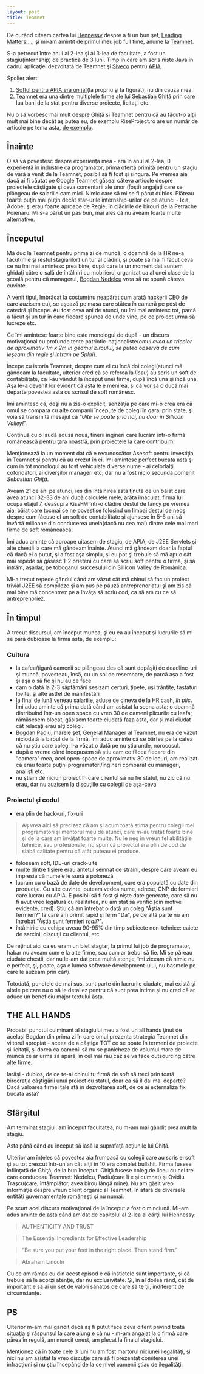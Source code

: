 ```yaml
---
layout: post
title: Teamnet
---
```


De curând citeam cartea lui [Hennessy][1] despre a fi un bun şef, [Leading Matters:...][2], şi mi-am amintit de primul meu job full time, anume la [Teamnet][3].

S-a petrecut între anul al 2-lea şi al 3-lea de facultate, a fost un stagiu(internship) de practică de 3 luni. Timp în care am scris nişte Java în cadrul aplicaţiei dezvoltată de Teamnet şi [Siveco][5] pentru [APIA][4].

Spolier alert:
1. [Softul pentru APIA era un jaf][6](la propriu şi la figurat), nu din cauza mea.
2. Teamnet era una dintre [multiplele firme ale lui Sebastian Ghiţă][7] prin care lua bani de la stat pentru diverse proiecte, licitaţii etc.

Nu o să vorbesc mai mult despre Ghiţă şi Teamnet pentru că au făcut-o alţii mult mai bine decât aş putea eu, de exemplu RiseProject.ro are un număr de articole pe tema asta, [de exemplu][8].

## Înainte

O să vă povestesc despre experienţa mea - era în anul al 2-lea, 0 experienţă în industrie ca programator, prima ofertă primită pentru un stagiu de vară a venit de la Teamnet, posibil să fi fost şi singura. Pe vremea aia dacă ai fi căutat pe Google Teamnet găseai câteva articole despre proiectele câştigate şi ceva comentarii ale unor (foşti) angajaţi care se plângeau de salariile cam mici. Nimic care să mi se fi părut dubios. Plăteau foarte puţin mai puţin decât star-urile internship-urilor de pe atunci - Ixia, Adobe; şi erau foarte aproape de Regie, în clădirile de birouri de la Petrache Poienaru. Mi s-a părut un pas bun, mai ales că nu aveam foarte multe alternative.

## Începutul

Mă duc la Teamnet pentru prima zi de muncă, o doamnă de la HR ne-a făcut(mie şi restul stagiarilor) un tur al clădirii, şi poate să mai fi făcut ceva ce nu îmi mai amintesc prea bine, după care la un moment dat suntem ghidaţi către o sală de întâlniri cu mobilierul organizat ca al unei clase de la şcoală pentru că managerul, [Bogdan Nedelcu][9] vrea să ne spună câteva cuvinte.

A venit tipul, îmbrăcat la costum(nu neapărat cum arată hackerii CEO de care auzisem eu), se aşează pe masa care stătea în cameră pe post de catedră şi începe. Au fost ceva ani de atunci, nu îmi mai amintesc tot, parcă a făcut şi un tur în care fiecare spunea de unde vine, pe ce proiect urma să lucreze etc.

Ce îmi amintesc foarte bine este monologul de după - un discurs motivaţional cu profunde tente patriotic-naţionaliste(_omul avea un tricolor de aproximativ 1m x 2m in geamul biroului, se putea observa de cum ieşeam din regie şi intram pe Splai_).

Începe cu istoria Teamnet, despre cum el cu încă doi colegi(atunci mă gândeam la facultate, ulterior cred că se referea la *liceu*) au scris un soft de contabilitate, ca l-au vândut la început unei firme, după încă una şi încă una. Aşa le-a devenit lor evident că asta le e menirea, şi că vor să o ducă mai departe povestea asta cu scrisul de soft românesc.

Îmi amintesc că, deşi nu a zis-o explicit, senzaţia pe care mi-o crea era că omul se compara cu alte companii începute de colegi în garaj prin state, şi voia să transmită mesajul că *"Uite se poate şi la noi, nu doar în Sillicon Valley!"*.

Continuă cu o laudă adusă nouă, tinerii ingineri care lucrăm într-o firmă românească pentru ţara noastră, prin proiectele la care contribuim.

Menţionează la un moment dat că e recunoscător Asesoft pentru investiţia în Teamnet şi pentru că au crezut în ei. Îmi amintesc perfect bucata asta şi cum în tot monologul au fost vehiculate diverse nume - ai celorlalţi cofondatori, ai diverşilor manageri etc; dar nu a fost nicio secundă pomenit _Sebastian Ghiţă_.

Aveam 21 de ani pe atunci, ies din întâlnirea asta ţinută de un băiat care avea atunci 32-33 de ani după calculele mele, arăta imaculat, firma lui ocupa etajul 7, deasupra KissFM într-o clădire destul de fancy pe vremea aia; băiat care tocmai ce ne povestise folosind un limbaj destul de neoş despre cum făcuse el un soft de contabilitate şi ajunsese în 5-6 ani să învârtă milioane din conducerea uneia(dacă nu cea mai) dintre cele mai mari firme de soft românească.

Îmi aduc aminte că aproape uitasem de stagiu, de APIA, de J2EE Servlets şi alte chestii la care mă gândeam înainte. Atunci mă gândeam doar la faptul că dacă el a putut, şi a fost aşa simplu, şi eu pot şi trebuie să mă apuc cât mai repede să găsesc 1-2 prieteni cu care să scriu soft pentru o firmă, şi să intrăm, aşadar, pe toboganul succesului din Sillicon Valley de Românica.

Mi-a trecut repede gândul când am văzut cât mă chinui să fac un proiect trivial J2EE să compileze şi am pus pe pauză antreprenoriatul şi am zis că mai bine mă concentrez pe a învăţa să scriu cod, ca să am cu ce să antreprenoriez.

## În timpul

A trecut discursul, am început munca, şi cu ea au început şi lucrurile să mi se pară dubioase la firma asta, de exemplu:

### Cultura

- la cafea/ţigară oamenii se plângeau des că sunt depăşiţi de deadline-uri şi muncă, povesteau, însă, cu un soi de resemnare, de parcă aşa a fost şi aşa o să fie şi nu au ce face
- cam o dată la 2-3 săptămâni sesizam certuri, ţipete, uşi trântite, tastaturi lovite, şi alte astfel de manifestări
- la final de lună veneau salariile, aduse de cineva de la HR cash, *în plic*. Îmi aduc aminte că prima dată când am asistat la scena asta: o doamnă distribuind într-un open space cu vreo 30 de oameni plicurile cu leafa; rămăsesem blocat, găsisem foarte ciudată faza asta, dar şi mai ciudat cât relaxaţi erau alţi colegi.
- [Bogdan Padiu][10], marele şef, General Manager al Teamnet, nu era de văzut niciodată la biroul de la firmă. Îmi aduc aminte că se bârfea pe la cafea că nu ştiu care coleg, l-a văzut o dată pe nu ştiu unde, norocosul.
- după o vreme când începusem să ştiu cam ce făcea fiecare din "camera" mea, acel open-space de aproximativ 30 de locuri, am realizat că erau foarte puţini programatori/ingineri comparat cu manageri, analişti etc.
- nu ştiam de niciun proiect în care clientul să nu fie statul, nu zic că nu erau, dar nu auzisem la discuţiile cu colegii de aşa-ceva

### Proiectul şi codul

- era plin de hack-uri, fix-uri

> Aş vrea aici să precizez că am şi acum toată stima pentru colegii mei programatori şi mentorul meu de atunci, care m-au tratat foarte bine şi de la care am învăţat foarte multe.
> Nu le neg în vreun fel abilităţile tehnice, sau profesionale, nu spun că proiectul era plin de cod de slabă calitate pentru că atât puteau ei produce.

- foloseam soft, IDE-uri crack-uite
- multe dintre fişiere erau antetul semnat de străini, despre care aveam eu impresia că numele le sună a poloneză
- lucram cu o bază de date de development, care era populată cu date din producţie. Cu alte cuvinte, puteam vedea nume, adrese, CNP de fermieri care lucrau cu APIA. E posibil să fi fost şi nişte date generate, care să nu fi avut vreo legătură cu realitatea, nu am stat să verific (din motive evidente, cred). Ştiu că am întrebat o dată un coleg "Ăştia sunt fermieri?" la care am primit rapid şi ferm "Da", pe de altă parte nu am întrebat "Ăştia sunt fermieri _reali_?".
- întâlnirile cu echipa aveau 90-95% din timp subiecte non-tehnice: caiete de sarcini, discuţii cu clientul, etc.

De reţinut aici ca eu eram un biet stagiar, la primul lui job de programator, habar nu aveam cum e la alte firme, sau cum ar trebui să fie. Mi se păreau ciudate chestii, dar nu le-am dat prea multă atenţie, îmi ziceam că nimic nu e perfect, şi, poate, aşa e lumea software development-ului, nu basmele pe care le auzeam prin cărţi.

Totodată, punctele de mai sus, sunt parte din lucrurile ciudate, mai există şi altele pe care nu o să le detaliez pentru că sunt prea intime şi nu cred că ar aduce un beneficiu major textului ăsta.

## THE ALL HANDS

Probabil punctul culminant al stagiului meu a fost un all hands ţinut de acelaşi Bogdan din prima zi în care omul prezenta strategia Teamnet din viitorul apropiat - aceea de a câştiga TOT ce se poate în termeni de proiecte şi licitaţii, şi dorea ca oamenii să nu se panicheze de volumul mare de muncă ce ar urma să apară, în cel mai rău caz se va face outsourcing către alte firme.

Iarăşi - dubios, de ce te-ai chinui tu firmă de soft să treci prin toată birocraţia câştigării unui proiect cu statul, doar ca să îl dai mai departe? Dacă valoarea firmei tale stă în dezvoltarea soft, de ce ai externaliza fix bucata asta?

## Sfârşitul

Am terminat stagiul, am început facultatea, nu m-am mai gândit prea mult la stagiu.

Asta până când au început să iasă la suprafaţă acţiunile lui Ghiţă.

Ulterior am înţeles că povestea aia frumoasă cu colegii care au scris ei soft şi au tot crescut într-un an cât alţii în 10 era complet bullshit. Firma fusese înfiinţată de Ghiţă, de la bun început. Ghiţă fusese coleg de liceu cu cei trei care conduceau Teamnet: Nedelcu, Padiu(care îi e şi cumnat) şi Ovidiu Traşcu(care, întâmplător, avea birou lângă mine). Nu am găsit vreo informaţie despre vreun client organic al Teamnet, în afară de diversele entităţi guvernamentale româneşti şi nu numai.

Pe scurt acel discurs motivaţional de la început a fost o minciună. Mi-am adus aminte de asta când am dat de capitolul al 2-lea al cărţii lui Hennessy:

>AUTHENTICITY AND TRUST

>The Essential Ingredients for Effective Leadership

>“Be sure you put your feet in the right place. Then stand firm.”

>Abraham Lincoln

Cu ce am rămas eu din acest episod e că instictele sunt importante, şi că trebuie să le acorzi atenţie, dar nu exclusivitate. Şi, în al doilea rând, cât de important e să ai un set de valori sănătos de care să te ţii, indiferent de circumstanţe.

## PS

Ulterior m-am mai gândit dacă aş fi putut face ceva diferit privind toată situaţia şi răspunsul la care ajung e că nu - m-am angajat la o firmă care părea în regulă, am muncit onest, am plecat la finalul stagiului.

Menţionez că în toate cele 3 luni nu am fost martorul niciunei ilegalităţi, şi nici nu am asistat la vreo discuţie care să fi prezentat comiterea unei infracţiuni şi nu ştiu începând de la ce nivel oamenii ştiau de ilegalităţi.

[1]: https://en.wikipedia.org/wiki/John_L._Hennessy
[2]: https://www.amazon.com/Leading-Matters-Lessons-My-Journey/dp/1503608018
[3]: https://ro.wikipedia.org/wiki/Teamnet
[4]: http://www.apia.org.ro/
[5]: https://en.wikipedia.org/wiki/SIVECO_Romania
[6]: https://www.observatorulph.ro/economic/66549-ancheta-dna-ploiesti-la-apia-vizat-sistemul-siveco-teamnet
[7]: https://www.g4media.ro/asesoft-si-teamnet-companiile-fondate-de-sebi-ghita-cumnatul-lui-si-alti-interpusi-trimisi-in-judecata-pentru-evaziune-fiscala-de-100-de-milioane-de-lei-alaturi-de-alex-ghita-fratele-fostului-dep.html
[8]: https://www.riseproject.ro/dosarul-ghita-firmele-secrete-si-interpusii/
[9]: https://ro.linkedin.com/in/bogdan-nedelcu-1006055
[10]: https://business-review.eu/news/teamnet-head-bogdan-padiu-placed-under-judicial-control-in-corruption-case-131688
